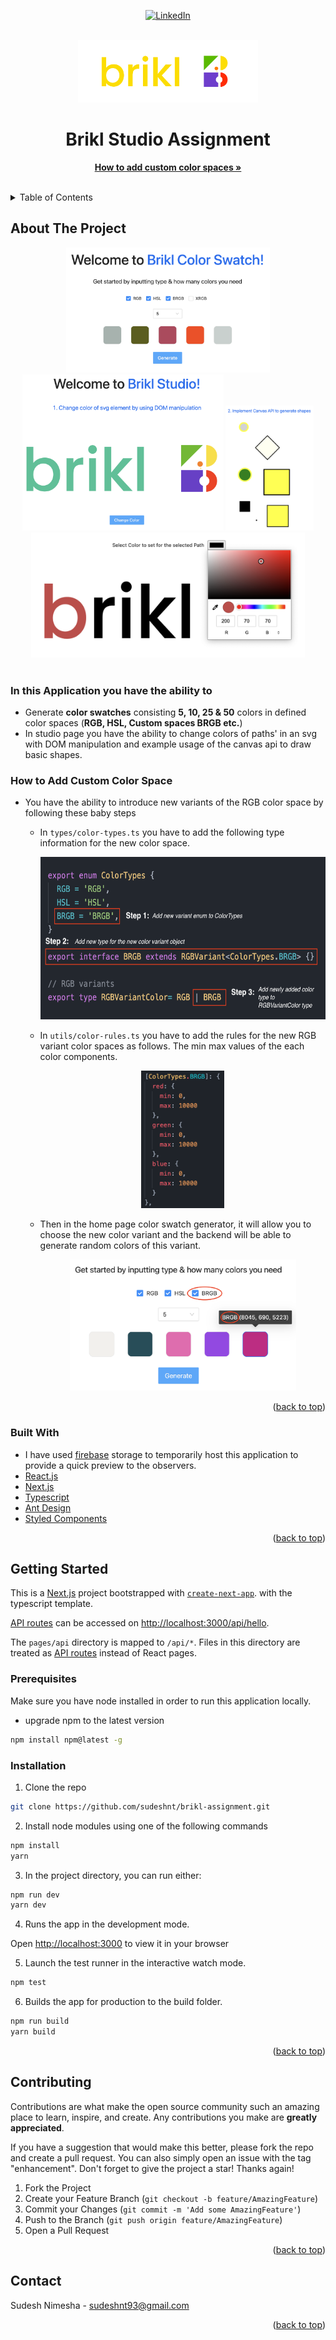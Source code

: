 <div id="top"></div>
<div align="center">

[![LinkedIn][linkedin-shield]][linkedin-url]

</div>

<!-- PROJECT LOGO -->
<br />
<div align="center">
  <img src="public/logo.svg" alt="Logo" height="100">
  <h1 align="center">Brikl Studio Assignment</h1>
  <p align="center">
    <a href="#how-to-add-custom-color-space"><strong>How to add custom color spaces »</strong></a>
    <br />
    <br />
  </p>
</div>
<!-- TABLE OF CONTENTS -->
<details>
  <summary>Table of Contents</summary>
  <br />
  <ol>
    <li>
      <a href="#about-the-project">About The Project</a>
      <ul>
        <li><a href="#how-to-add-custom-color-space">How to add custom color space</a></li>
        <li><a href="#built-with">Built With</a></li>
      </ul>
    </li>
    <li>
      <a href="#getting-started">Getting Started</a>
      <ul>
        <li><a href="#prerequisites">Prerequisites</a></li>
        <li><a href="#installation">Installation</a></li>
      </ul>
    </li>
    <li><a href="#contributing">Contributing</a></li>
    <li><a href="#contact">Contact</a></li>
  </ol>
</details>

<!-- ABOUT THE PROJECT -->

## About The Project

<div align="center">
  <img src="public/screenshots/1.png" alt="Logo" height="200">
  <img src="public/screenshots/2.png" alt="Logo" height="250">
  <img src="public/screenshots/3.png" alt="Logo" height="200">
  <img src="public/screenshots/4.png" alt="Logo" height="200">
</div>
<br />

### In this Application you have the ability to

- Generate **color swatches** consisting **5, 10, 25 & 50** colors in defined color spaces (**RGB, HSL, Custom spaces BRGB etc.**)
- In studio page you have the ability to change colors of paths' in an svg with DOM manipulation and example usage of the canvas api to draw basic shapes.

### How to Add Custom Color Space

- You have the ability to introduce new variants of the RGB color space by following these baby steps
  - In ```types/color-types.ts``` you have to add the following type information for the new color space.
    <div align="center">
      <img src="public/screenshots/5.png" alt="Logo" height="260">
    </div>

  - In ```utils/color-rules.ts``` you have to add the rules for the new RGB variant color spaces as follows. The min max values of the each color components.
    <div align="center">
      <img src="public/screenshots/6.png" alt="Logo" height="220">
    </div>

  - Then in the home page color swatch generator, it will allow you to choose the new color variant and the backend will be able to generate random colors of this variant.
    <div align="center">
      <img src="public/screenshots/7.png" alt="Logo" height="210">
    </div>

<p align="right">(<a href="#top">back to top</a>)</p>

### Built With

- I have used [firebase](https://firebase.google.com/) storage to temporarily host this application to provide a quick preview to the observers.
- [React.js](https://reactjs.org/)
- [Next.js](https://nextjs.org/docs)
- [Typescript](https://www.typescriptlang.org/)
- [Ant Design](https://ant.design/)
- [Styled Components](https://styled-components.com/)

<p align="right">(<a href="#top">back to top</a>)</p>

<!-- GETTING STARTED -->

## Getting Started

This is a [Next.js](https://nextjs.org/) project bootstrapped with [`create-next-app`](https://github.com/vercel/next.js/tree/canary/packages/create-next-app). with the typescript template.

[API routes](https://nextjs.org/docs/api-routes/introduction) can be accessed on [http://localhost:3000/api/hello](http://localhost:3000/api/hello).

The `pages/api` directory is mapped to `/api/*`. Files in this directory are treated as [API routes](https://nextjs.org/docs/api-routes/introduction) instead of React pages.

### Prerequisites

Make sure you have node installed in order to run this application locally.

- upgrade npm to the latest version

```sh
npm install npm@latest -g
```

### Installation

1. Clone the repo

```sh
git clone https://github.com/sudeshnt/brikl-assignment.git
```

2. Install node modules using one of the following commands

```sh
npm install
yarn
```

3. In the project directory, you can run either:

```js
npm run dev
yarn dev
```

4. Runs the app in the development mode.

Open [http://localhost:3000](http://localhost:3000) to view it in your browser

5. Launch the test runner in the interactive watch mode.

```js
npm test
```

6. Builds the app for production to the build folder.

```js
npm run build
yarn build
```

<p align="right">(<a href="#top">back to top</a>)</p>

<!-- CONTRIBUTING -->

## Contributing

Contributions are what make the open source community such an amazing place to learn, inspire, and create. Any contributions you make are **greatly appreciated**.

If you have a suggestion that would make this better, please fork the repo and create a pull request. You can also simply open an issue with the tag "enhancement".
Don't forget to give the project a star! Thanks again!

1. Fork the Project
2. Create your Feature Branch (`git checkout -b feature/AmazingFeature`)
3. Commit your Changes (`git commit -m 'Add some AmazingFeature'`)
4. Push to the Branch (`git push origin feature/AmazingFeature`)
5. Open a Pull Request
<p align="right">(<a href="#top">back to top</a>)</p>

<!-- CONTACT -->
## Contact

Sudesh Nimesha - sudeshnt93@gmail.com

<p align="right">(<a href="#top">back to top</a>)</p>

<!-- MARKDOWN LINKS & IMAGES -->
<!-- https://www.markdownguide.org/basic-syntax/#reference-style-links -->

[linkedin-shield]: https://img.shields.io/badge/-LinkedIn-black.svg?style=for-the-badge&logo=linkedin&colorB=555
[linkedin-url]: https://www.linkedin.com/in/sudeshnt
